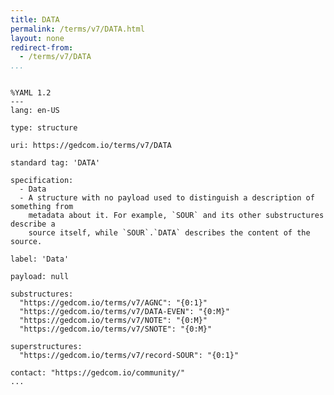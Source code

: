 ```yaml
---
title: DATA
permalink: /terms/v7/DATA.html
layout: none
redirect-from:
  - /terms/v7/DATA
...
```


```

%YAML 1.2
---
lang: en-US

type: structure

uri: https://gedcom.io/terms/v7/DATA

standard tag: 'DATA'

specification:
  - Data
  - A structure with no payload used to distinguish a description of something from
    metadata about it. For example, `SOUR` and its other substructures describe a
    source itself, while `SOUR`.`DATA` describes the content of the source.

label: 'Data'

payload: null

substructures:
  "https://gedcom.io/terms/v7/AGNC": "{0:1}"
  "https://gedcom.io/terms/v7/DATA-EVEN": "{0:M}"
  "https://gedcom.io/terms/v7/NOTE": "{0:M}"
  "https://gedcom.io/terms/v7/SNOTE": "{0:M}"

superstructures:
  "https://gedcom.io/terms/v7/record-SOUR": "{0:1}"

contact: "https://gedcom.io/community/"
...

```
